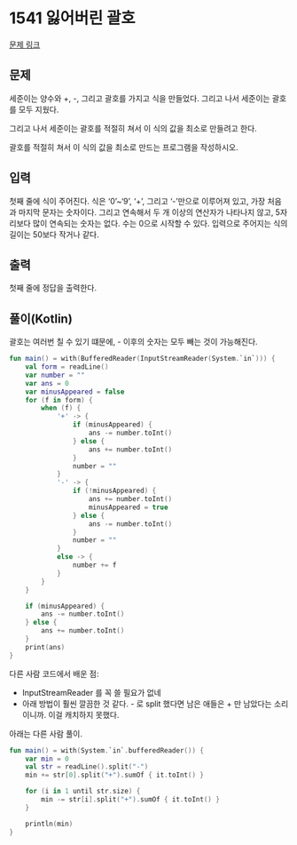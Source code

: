 # 1541 잃어버린 괄호

[문제 링크](https://www.acmicpc.net/problem/1541)

## 문제

세준이는 양수와 +, -, 그리고 괄호를 가지고 식을 만들었다. 그리고 나서 세준이는 괄호를 모두 지웠다.

그리고 나서 세준이는 괄호를 적절히 쳐서 이 식의 값을 최소로 만들려고 한다.

괄호를 적절히 쳐서 이 식의 값을 최소로 만드는 프로그램을 작성하시오.

## 입력

첫째 줄에 식이 주어진다. 식은 ‘0’~‘9’, ‘+’, 그리고 ‘-’만으로 이루어져 있고, 가장 처음과 마지막 문자는 숫자이다. 그리고 연속해서 두 개 이상의 연산자가 나타나지 않고, 5자리보다 많이 연속되는 숫자는 없다. 수는 0으로 시작할 수 있다. 입력으로 주어지는 식의 길이는 50보다 작거나 같다.

## 출력

첫째 줄에 정답을 출력한다.

## 풀이(Kotlin)

괄호는 여러번 칠 수 있기 떄문에, - 이후의 숫자는 모두 빼는 것이 가능해진다.

```kotlin
fun main() = with(BufferedReader(InputStreamReader(System.`in`))) {
    val form = readLine()
    var number = ""
    var ans = 0
    var minusAppeared = false
    for (f in form) {
        when (f) {
            '+' -> {
                if (minusAppeared) {
                    ans -= number.toInt()
                } else {
                    ans += number.toInt()
                }
                number = ""
            }
            '-' -> {
                if (!minusAppeared) {
                    ans += number.toInt()
                    minusAppeared = true
                } else {
                    ans -= number.toInt()
                }
                number = ""
            }
            else -> {
                number += f
            }
        }
    }

    if (minusAppeared) {
        ans -= number.toInt()
    } else {
        ans += number.toInt()
    }
    print(ans)
}
```

다른 사람 코드에서 배운 점:

* InputStreamReader 를 꼭 쓸 필요가 없네
* 아래 방법이 훨씬 깔끔한 것 같다. - 로 split 했다면 남은 애들은 + 만 남았다는 소리이니까. 이걸 캐치하지 못했다.

아래는 다른 사람 풀이.

```kotlin
fun main() = with(System.`in`.bufferedReader()) {
    var min = 0
    val str = readLine().split("-")
    min += str[0].split("+").sumOf { it.toInt() }

    for (i in 1 until str.size) {
        min -= str[i].split("+").sumOf { it.toInt() }
    }

    println(min)
}
```
